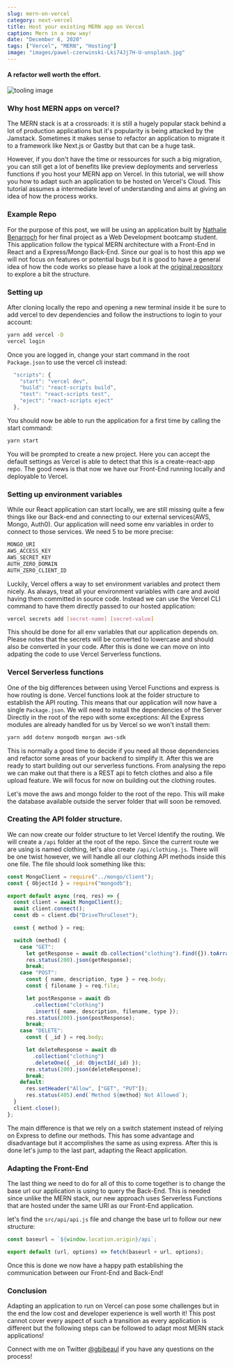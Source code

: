 ```yaml
---
slug: mern-on-vercel
category: next-vercel
title: Host your existing MERN app on Vercel
caption: Mern in a new way!
date: "December 6, 2020"
tags: ["Vercel", "MERN", "Hosting"]
image: "images/pawel-czerwinski-Lki74Jj7H-U-unsplash.jpg"
---
```


#### **A refactor well worth the effort.**

![tooling image](images/pawel-czerwinski-Lki74Jj7H-U-unsplash.jpg)

### **Why host MERN apps on vercel?**

The MERN stack is at a crossroads: it is still a hugely popular stack behind a lot of production applications but it's popularity is being attacked by the Jamstack. Sometimes it makes sense to refactor an application to migrate it to a framework like Next.js or Gastby but that can be a huge task.

However, if you don't have the time or ressources for such a big migration, you can still get a lot of benefits like preview deployments and serverless functions if you host your MERN app on Vercel. In this tutorial, we will show you how to adapt such an application to be hosted on Vercel's Cloud. This tutorial assumes a intermediate level of understanding and aims at giving an idea of how the process works.

### **Example Repo**

For the purpose of this post, we will be using an application built by [Nathalie Benarroch](https://twitter.com/Nathalieben26) for her final project as a Web Development bootcamp student. This application follow the typical MERN architecture with a Front-End in React and a Express/Mongo Back-End. Since our goal is to host this app we will not focus on features or potential bugs but it is good to have a general idea of how the code works so please have a look at the [original repository](https://github.com/lavilabs/adapting-express-to-next/tree/original) to explore a bit the structure.

### **Setting up**

After cloning locally the repo and opening a new terminal inside it be sure to add vercel to dev dependencies and follow the instructions to login to your account:

```bash
yarn add vercel -D
vercel login
```

Once you are logged in, change your start command in the root `Package.json` to use the vercel cli instead:

```javascript
  "scripts": {
    "start": "vercel dev",
    "build": "react-scripts build",
    "test": "react-scripts test",
    "eject": "react-scripts eject"
  },
```

You should now be able to run the application for a first time by calling the start command:

```bash
yarn start
```

You will be prompted to create a new project. Here you can accept the default settings as Vercel is able to detect that this is a create-react-app repo. The good news is that now we have our Front-End running locally and deployable to Vercel.

### **Setting up environment variables**

While our React application can start locally, we are still missing quite a few things like our Back-end and connecting to our external services(AWS, Mongo, Auth0). Our application will need some env variables in order to connect to those services. We need 5 to be more precise:

```bash
MONGO_URI
AWS_ACCESS_KEY
AWS_SECRET_KEY
AUTH_ZERO_DOMAIN
AUTH_ZERO_CLIENT_ID
```

Luckily, Vercel offers a way to set environment variables and protect them nicely. As always, treat all your environment variables with care and avoid having them committed in source code. Instead we can use the Vercel CLI command to have them directly passed to our hosted application:

```bash
vercel secrets add [secret-name] [secret-value]
```

This should be done for all env variables that our application depends on. Please notes that the secrets will be converted to lowercase and should also be converted in your code. After this is done we can move on into adpating the code to use Vercel Serverless functions.

### **Vercel Serverless functions**

One of the big differences between using Vercel Functions and express is how routing is done. Vercel functions look at the folder structure to establish the API routing. This means that our application will now have a single `Package.json`. We will need to install the dependencies of the Server Directly in the root of the repo with some exceptions: All the Express modules are already handled for us by Vercel so we won't install them:

```bash
yarn add dotenv mongodb morgan aws-sdk
```

This is normally a good time to decide if you need all those dependencies and refactor some areas of your backend to simplify it. After this we are ready to start building out our serverless functions. From analysing the repo we can make out that there is a REST api to fetch clothes and also a file upload feature. We will focus for now on building out the clothing routes.

Let's move the aws and mongo folder to the root of the repo. This will make the database available outside the server folder that will soon be removed.

### Creating the API folder structure.

We can now create our folder structure to let Vercel Identify the routing. We will create a `/api` folder at the root of the repo. Since the current route we are using is named clothing, let's also create `/api/clothing.js`. There will be one twist however, we will handle all our clothing API methods inside this one file. The file should look something like this:

```js
const MongoClient = require("../mongo/client");
const { ObjectId } = require("mongodb");

export default async (req, res) => {
  const client = await MongoClient();
  await client.connect();
  const db = client.db("DriveThruCloset");

  const { method } = req;

  switch (method) {
    case "GET":
      let getResponse = await db.collection("clothing").find({}).toArray();
      res.status(200).json(getResponse);
      break;
    case "POST":
      const { name, description, type } = req.body;
      const { filename } = req.file;

      let postResponse = await db
        .collection("clothing")
        .insert({ name, description, filename, type });
      res.status(200).json(postResponse);
      break;
    case "DELETE":
      const { _id } = req.body;

      let deleteResponse = await db
        .collection("clothing")
        .deleteOne({ _id: ObjectId(_id) });
      res.status(200).json(deleteResponse);
      break;
    default:
      res.setHeader("Allow", ["GET", "PUT"]);
      res.status(405).end(`Method ${method} Not Allowed`);
  }
  client.close();
};
```

The main difference is that we rely on a switch statement instead of relying on Express to define our methods. This has some advantage and disadvantage but it accomplishes the same as using express. After this is done let's jump to the last part, adapting the React application.

### **Adapting the Front-End**

The last thing we need to do for all of this to come together is to change the base url our application is using to query the Back-End. This is needed since unlike the MERN stack, our new approach uses Serverless Functions that are hosted under the same URl as our Front-End application.

let's find the `src/api/api.js` file and change the base url to follow our new structure:

```js
const baseurl = `${window.location.origin}/api`;

export default (url, options) => fetch(baseurl + url, options);
```

Once this is done we now have a happy path establishing the communication between our Front-End and Back-End!

### **Conclusion**

Adapting an application to run on Vercel can pose some challenges but in the end the low cost and developer experience is well worth it! This post cannot cover every aspect of such a transition as every application is different but the following steps can be followed to adapt most MERN stack applications!

Connect with me on Twitter [@gbibeaul](https://twitter.com/BibeauGuillaume) if you have any questions on the process!
